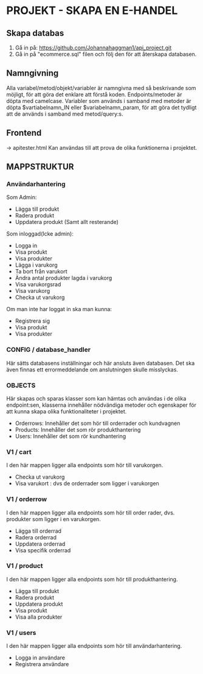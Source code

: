 #  PROJEKT - SKAPA EN E-HANDEL

## Skapa databas 

1. Gå in på: https://github.com/Johannahaggman1/api_project.git
2. Gå in på "ecommerce.sql" filen och följ den för att återskapa databasen. 

## Namngivning 
Alla variabel/metod/objekt/variabler är namngivna med så beskrivande som möjligt, för att göra det enklare att förstå koden. 
Endpoints/metoder är döpta med camelcase. Variabler som används i samband med metoder är döpta $vartiabelnamn_IN eller $variabelnamn_param, 
för att göra det tydligt att de används i samband med metod/query:s.  

## Frontend
-> apitester.html 
Kan användas till att prova de olika funktionerna i projektet.  

## MAPPSTRUKTUR 

### Användarhantering

Som Admin: 
- Lägga till produkt 
- Radera produkt 
- Uppdatera produkt
(Samt allt resterande)

Som inloggad(Icke admin):
- Logga in 
- Visa produkt 
- Visa produkter
- Lägga i varukorg
- Ta bort från varukort
- Ändra antal produkter lagda i varukorg
- Visa varukorgsrad
- Visa varukorg
- Checka ut varukorg

Om man inte har loggat in ska man kunna:
- Registrera sig 
- Visa produkt 
- Visa produkter 


### CONFIG / database_handler 
Här sätts databasens inställningar och här ansluts även databasen. Det ska även finnas ett errormeddelande om anslutningen skulle misslyckas. 

### OBJECTS 
Här skapas och sparas klasser som kan hämtas och användas i de olika endpoint:sen, klasserna innehåller nödvändiga metoder och egenskaper för att 
kunna skapa olika funktionaliteter i projektet. 
- Orderrows: Innehåller det som hör till orderrader och kundvagnen
- Products: Innehåller det som rör produkthantering 
- Users: Innehåller det som rör kundhantering

### V1 / cart
I den här mappen ligger alla endpoints som hör till varukorgen.
- Checka ut varukorg
- Visa varukort : dvs de orderrader som ligger i varukorgen

### V1 / orderrow
I den här mappen ligger alla endpoints som hör till order rader, dvs. produkter som ligger i en varukorgen. 
- Lägga till orderrad 
- Radera orderrad 
- Uppdatera orderrad
- Visa specifik orderrad

### V1 / product 
I den här mappen ligger alla endpoints som hör till produkthantering.
- Lägga till produkt 
- Radera produkt 
- Uppdatera produkt 
- Visa produkt 
- Visa alla produkter 

### V1 / users 
I den här mappen ligger alla endpoints som hör till användarhantering.
- Logga in användare 
- Registrera användare

